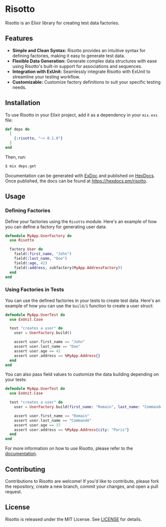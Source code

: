# Risotto

Risotto is an Elixir library for creating test data factories.

## Features

- **Simple and Clean Syntax:** Risotto provides an intuitive syntax for defining factories, making it easy to generate test data.
- **Flexible Data Generation:** Generate complex data structures with ease using Risotto's built-in support for associations and sequences.
- **Integration with ExUnit:** Seamlessly integrate Risotto with ExUnit to streamline your testing workflow.
- **Customizable:** Customize factory definitions to suit your specific testing needs.

## Installation

To use Risotto in your Elixir project, add it as a dependency in your `mix.exs` file:

```elixir
def deps do
  [
    {:risotto, "~> 0.1.0"}
  ]
end
```

Then, run:

```bash
$ mix deps.get
```

Documentation can be generated with [ExDoc](https://github.com/elixir-lang/ex_doc) and published on [HexDocs](https://hexdocs.pm). Once published, the docs can be found at <https://hexdocs.pm/risotto>.

## Usage

### Defining Factories

Define your factories using the `Risotto` module. Here's an example of how you can define a factory for generating user data:

```elixir
defmodule MyApp.UserFactory do
  use Risotto

  factory User do
    field(:first_name, "John")
    field(:last_name, "Doe")
    field(:age, 42)
    field(:address, subfactory(MyApp.AddressFactory))
  end
end
```

### Using Factories in Tests

You can use the defined factories in your tests to create test data. Here's an example of how you can use the `build/1` function to create a user struct:

```elixir
defmodule MyApp.UserTest do
  use ExUnit.Case

  test "creates a user" do
    user = UserFactory.build()

    assert user.first_name == "John"
    assert user.last_name == "Doe"
    assert user.age == 42
    assert user.address == %MyApp.Address{}
  end
end
```

You can also pass field values to customize the data building depending on your tests:

```elixir
defmodule MyApp.UserTest do
  use ExUnit.Case

  test "creates a user" do
    user = UserFactory.build(first_name: "Romain", last_name: "Commandé", age: 37, address: %MyApp.Address{city: "Paris"})

    assert user.first_name == "Romain"
    assert user.last_name == "Commandé"
    assert user.age == 37
    assert user.address == %MyApp.Address{city: "Paris"}
  end
end
```

For more information on how to use Risotto, please refer to the [documentation](https://risotto-docs.example.com).

## Contributing

Contributions to Risotto are welcome! If you'd like to contribute, please fork the repository, create a new branch, commit your changes, and open a pull request.

## License

Risotto is released under the MIT License. See [LICENSE](LICENSE) for details.
